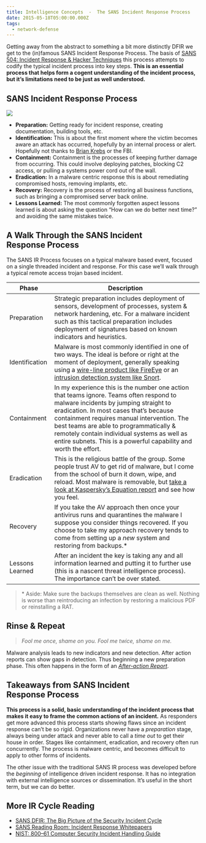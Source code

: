 ```yaml
---
title: Intelligence Concepts  -  The SANS Incident Response Process
date: 2015-05-18T05:00:00.000Z
tags:
  - network-defense
---
```


Getting away from the abstract to something a bit more distinctly DFIR we get to the (in)famous SANS Incident Response Process. The basis of [SANS 504: Incident Response & Hacker Techniques](http://www.sans.org/course/hacker-techniques-exploits-incident-handling) this process attempts to codify the typical incident process into key steps. **This is an essential process that helps form a cogent understanding of the incident process, but it’s limitations need to be just as well understood.**

## SANS Incident Response Process

![](https://cdn-images-1.medium.com/max/800/0*oT-5Rikrw1jK_EIg.)

- **Preparation:** Getting ready for incident response, creating documentation, building tools, etc.
- **Identification:** This is about the first moment where the victim becomes aware an attack has occurred, hopefully by an internal process or alert. Hopefully not thanks to [Brian Krebs](http://krebsonsecurity.com/) or the FBI.
- **Containment:** Containment is the processes of keeping further damage from occurring. This could involve deploying patches, blocking C2 access, or pulling a systems power cord out of the wall.
- **Eradication:** In a malware centric response this is about remediating compromised hosts, removing implants, etc.
- **Recovery:** Recovery is the process of restoring all business functions, such as bringing a compromised server back online.
- **Lessons Learned:** The most commonly forgotten aspect lessons learned is about asking the question “How can we do better next time?” and avoiding the same mistakes twice.

## A Walk Through the SANS Incident Response Process

The SANS IR Process focuses on a typical malware based event, focused on a single threaded incident and response. For this case we’ll walk through a typical remote access trojan based incident.

| Phase           | Description                                                                                                                                                                                                                                                                                                                                                                           |
| --------------- | ------------------------------------------------------------------------------------------------------------------------------------------------------------------------------------------------------------------------------------------------------------------------------------------------------------------------------------------------------------------------------------- |
| Preparation     | Strategic preparation includes deployment of sensors, development of processes, system & network hardening, etc. For a malware incident such as this tactical preparation includes deployment of signatures based on known indicators and heuristics.                                                                                                                                 |
| Identification  | Malware is most commonly identified in one of two ways. The ideal is before or right at the moment of deployment, generally speaking using a [wire-line product like FireEye](https://www.fireeye.com/products/nx-network-security-products.html) or an [intrusion detection system like Snort](https://www.snort.org/).                                                              |
| Containment     | In my experience this is the number one action that teams ignore. Teams often respond to malware incidents by jumping straight to eradication. In most cases that’s because containment requires manual intervention. The best teams are able to programmatically & remotely contain individual systems as well as entire subnets. This is a powerful capability and worth the effort. |
| Eradication     | This is the religious battle of the group. Some people trust AV to get rid of malware, but I come from the school of burn it down, wipe, and reload. Most malware is removable, but [take a look at Kaspersky’s Equation report](https://blog.kaspersky.com/equation-hdd-malware/7623/) and see how you feel.                                                                         |
| Recovery        | If you take the AV approach then once your antivirus runs and quarantines the malware I suppose you consider things recovered. If you choose to take my approach recovery tends to come from setting up a _new_ system and restoring from backups.\*                                                                                                                                  |
| Lessons Learned | After an incident the key is taking any and all information learned and putting it to further use (this is a nascent threat intelligence process). The importance can’t be over stated.                                                                                                                                                                                               |

> \* Aside: Make sure the backups themselves are clean as well. Nothing is worse than reintroducing an infection by restoring a malicious PDF or reinstalling a RAT.

## Rinse & Repeat

> _Fool me once, shame on you. Fool me twice, shame on me._

Malware analysis leads to new indicators and new detection. After action reports can show gaps in detection. Thus beginning a new preparation phase. This often happens in the form of an _[After-action Report](http://en.wikipedia.org/wiki/After-action_review)_.

## Takeaways from SANS Incident Response Process

**This process is a solid, basic understanding of the incident process that makes it easy to frame the common actions of an incident.** As responders get more advanced this process starts showing flaws since an incident response can’t be so rigid. Organizations never have a _preparation_ stage, always being under attack and never able to call a _time out_ to get their house in order. Stages like containment, eradication, and recovery often run concurrently. The process is malware centric, and becomes difficult to apply to other forms of incidents.

The other issue with the traditional SANS IR process was developed before the _beginning_ of intelligence driven incident response. It has no integration with external intelligence sources or dissemination. It’s useful in the short term, but we can do better.

## More IR Cycle Reading

- [SANS DFIR: The Big Picture of the Security Incident Cycle](http://digital-forensics.sans.org/blog/2010/09/27/digital-forensics-security-incident-cycle/)
- [SANS Reading Room: Incident Response Whitepapers](http://www.sans.org/reading-room/whitepapers/incident)
- [NIST: 800–61 Computer Security Incident Handling Guide](http://nvlpubs.nist.gov/nistpubs/SpecialPublications/NIST.SP.800-61r2.pdf)
